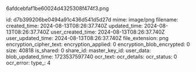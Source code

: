6afdcebfaf1be60024d4325308f474f3.png

id: d7b399206be0494a91c436d541d5d27d
mime: image/png
filename: 
created_time: 2024-08-13T08:26:37.740Z
updated_time: 2024-08-13T08:26:37.740Z
user_created_time: 2024-08-13T08:26:37.740Z
user_updated_time: 2024-08-13T08:26:37.740Z
file_extension: png
encryption_cipher_text: 
encryption_applied: 0
encryption_blob_encrypted: 0
size: 40818
is_shared: 0
share_id: 
master_key_id: 
user_data: 
blob_updated_time: 1723537597740
ocr_text: 
ocr_details: 
ocr_status: 0
ocr_error: 
type_: 4